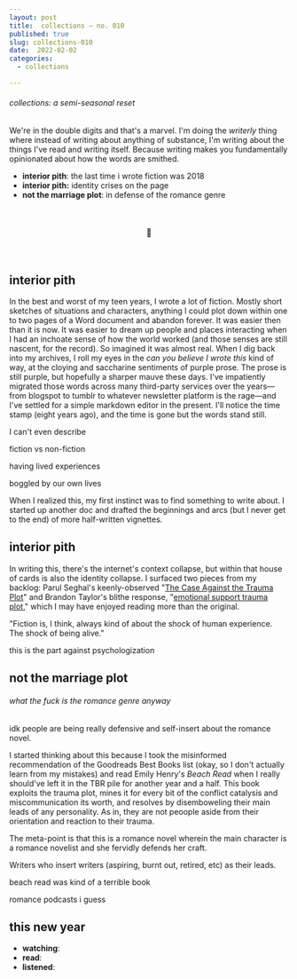 ```yaml
---
layout: post
title:  collections — no. 010
published: true
slug: collections-010
date:  2022-02-02
categories:
  - collections

---
```


###### collections: a semi-seasonal reset

We're in the double digits and that's a marvel. I'm doing the *writerly* thing where instead of writing about anything of substance, I'm writing about the things I've read and writing itself. Because writing makes you fundamentally opinionated about how the words are smithed.

- **interior pith**: the last time i wrote fiction was 2018
- **interior pith:** identity crises on the page
- **not the marriage plot**: in defense of the romance genre

<br />

<h4 style="text-align:center">💌</h4>

<!--more-->

<br/>

## interior pith

In the best and worst of my teen years, I wrote a lot of fiction. Mostly short sketches of situations and characters, anything I could plot down within one to two pages of a Word document and abandon forever. It was easier then than it is now. It was easier to dream up people and places interacting when I had an inchoate sense of how the world worked (and those senses are still nascent, for the record). So imagined it was almost real. When I dig back into my archives, I roll my eyes in the *can you believe I wrote this* kind of way, at the cloying and saccharine sentiments of purple prose. The prose is still purple, but hopefully a sharper mauve these days. I've impatiently migrated those words across many third-party services over the years—from blogspot to tumblr to whatever newsletter platform is the rage—and I've settled for a simple markdown editor in the present. I'll notice the time stamp (eight years ago), and the time is gone but the words stand still. 

I can't even describe 

fiction vs non-fiction

having lived experiences

boggled by our own lives



When I realized this, my first instinct was to find something to write about. I started up another doc and drafted the beginnings and arcs (but I never get to the end) of more half-written vignettes. 



## interior pith

In writing this, there's the internet's context collapse, but within that house of cards is also the identity collapse. I surfaced two pieces from my backlog: Parul Seghal's keenly-observed "[The Case Against the Trauma Plot](https://www.instapaper.com/read/1471005350/18660659)" and Brandon Taylor's blithe response, "[emotional support trauma plot](https://blgtylr.substack.com/p/emotional-support-trauma-plot)," which I may have enjoyed reading more than the original.





"Fiction is, I think, always kind of about the shock of human experience. The shock of being alive."



this is the part against psychologization 



## not the marriage plot

###### what the fuck is the romance genre anyway

idk people are being really defensive and self-insert about the romance novel.

I started thinking about this because I took the misinformed recommendation of the Goodreads Best Books list (okay, so I don't actually learn from my mistakes) and read Emily Henry's *Beach Read* when I really should've left it in the TBR pile for another year and a half. This book exploits the trauma plot, mines it for every bit of the conflict catalysis and miscommunication its worth, and resolves by disemboweling their main leads of any personality. As in, they are not peoople aside from their orientation and reaction to their trauma. 

The meta-point is that this is a romance novel wherein the main character is a romance novelist and she fervidly defends her craft.

Writers who insert writers (aspiring, burnt out, retired, etc) as their leads.

beach read was kind of a terrible book

romance podcasts i guess



## this new year

- **watching**: 
- **read**: 
- **listened**: 

<br />

